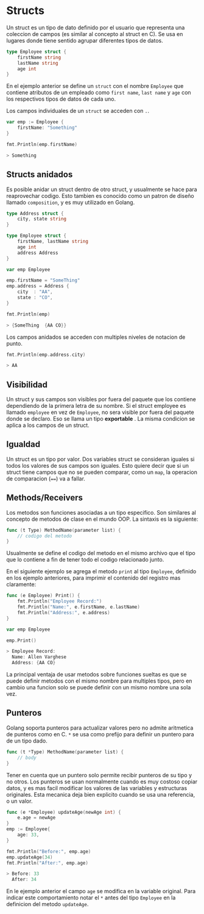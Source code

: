 # Structs

Un struct es un tipo de dato definido por el usuario que representa una coleccion de campos (es similar al concepto al struct en C). Se usa en lugares donde tiene sentido agrupar diferentes tipos de datos.

```go
type Employee struct {
    firstName string
    lastName string
    age int
}
```

En el ejemplo anterior se define un `struct` con el nombre `Employee` que contiene atributos de un empleado como `first name`, `last name` y `age` con los respectivos tipos de datos de cada uno.

Los campos individuales de un `struct` se acceden con `.`.

```go
var emp := Employee {
    firstName: "Something"
}

fmt.Println(emp.firstName)

> Something
```

## Structs anidados

Es posible anidar un struct dentro de otro struct, y usualmente se hace para reaprovechar codigo. Esto tambien es conocido como un patron de diseño llamado `composition`, y es muy utilizado en Golang.

```go
type Address struct {
    city, state string
}

type Employee struct {
    firstName, lastName string
    age int
    address Address
}

var emp Employee

emp.firstName = "SomeThing"
emp.address = Address {
    city  : "AA",
    state : "CO",
}

fmt.Println(emp)

> {SomeThing  {AA CO}}
```

Los campos anidados se acceden con multiples niveles de notacion de punto.

```go
fmt.Println(emp.address.city)

> AA
```

## Visibilidad

Un struct y sus campos son visibles por fuera del paquete que los contiene dependiendo de la primera letra de su nombre. Si el struct employee es llamado `employee` en vez de `Employee`, no sera visible por fuera del paquete donde se declaro. Eso se llama un tipo **exportable** . La misma condicion se aplica a los campos de un struct.

## Igualdad

Un struct es un tipo por valor. Dos variables struct se consideran iguales si todos los valores de sus campos son iguales. Esto quiere decir que si un struct tiene campos que no se pueden comparar, como un `map`, la operacion de comparacion (`==`) va a fallar.

## Methods/Receivers

Los metodos son funciones asociadas a un tipo especifico. Son similares al concepto de metodos de clase en el mundo OOP. La sintaxis es la siguiente:

```go
func (t Type) MethodName(parameter list) {
    // codigo del metodo
}
```

Usualmente se define el codigo del metodo en el mismo archivo que el tipo que lo contiene a fin de tener todo el codigo relacionado junto.

En el siguiente ejemplo se agrega el metodo `print` al tipo `Employee`, definido en los ejemplo anteriores, para imprimir el contenido del registro mas claramente:

```go
func (e Employee) Print() {
    fmt.Println("Employee Record:")
    fmt.Println("Name:", e.firstName, e.lastName)
    fmt.Println("Address:", e.address)
}

var emp Employee

emp.Print()

> Employee Record:
  Name: Allen Varghese
  Address: {AA CO}
```

La principal ventaja de usar metodos sobre funciones sueltas es que se puede definir metodos con el mismo nombre para multiples tipos, pero en cambio una funcion solo se puede definir con un mismo nombre una sola vez.

## Punteros

Golang soporta punteros para actualizar valores pero no admite aritmetica de punteros como en C. `*` se usa como prefijo para definir un puntero para de un tipo dado.

```go
func (t *Type) MethodName(parameter list) {
    // body
}
```

Tener en cuenta que un puntero solo permite recibir punteros de su tipo y no otros. Los punteros se usan normalmente cuando es muy costoso copiar datos, y es mas facil modificar los valores de las variables y estructuras originales. Esta mecanica deja bien explicito cuando se usa una referencia, o un valor.

```go
func (e *Employee) updateAge(newAge int) {
    e.age = newAge
}
emp := Employee{
    age: 33,
}

fmt.Println("Before:", emp.age)
emp.updateAge(34)
fmt.Println("After:", emp.age)

> Before: 33
  After: 34
```

En le ejemplo anterior el campo `age` se modifica en la variable original. Para indicar este comportamiento notar el `*` antes del tipo `Employee` en la definicion del metodo `updateAge`.